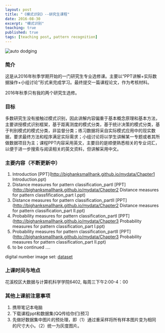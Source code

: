```yaml
---
layout: post
title: "《模式识别》--研究生课程"
date: 2016-08-30
excerpt: "模式识别"
teaching: true
published: true
tags: [teaching post, pattern recognition]
---
```


![auto dodging](http://bighanksmallhank.github.io/mydata/AutoDodging.jpg)

### 简介 ###

这是从2016年秋季学期开始的一门研究生专业选修课。主要以“PPT讲解+实际数据操作+小组讨论”形式来完成学习。最终提交一篇课程论文，作为考核材料。

2016年秋季只有我的两个研究生选修。

### 目标 ###

多数研究生没有接触过模式识别，因此讲解内容偏重于基本概念原理和基本方法，主要讲授模式识别框架，基于距离测度的模式分类，基于统计决策的模式分类，基于判别模式的模式分类，非监督分类；练习数据将采自实际模式应用中的现实数据，要求最终方法和程序满足实际需求；小组讨论将以学生讲解某一专题或者其所做数据项目为主；课程PPT内容采用英文，主要目的是顺便熟悉相关的专业词汇，以便于进一步搜索与阅读相关的英文资料，但讲解采用中文。

### 主要内容（不断更新中） ### 
1. Introduction       [PPT](http://bighanksmallhank.github.io/mydata/Chapter1 Introduction.ppt)
2. Distance measures for pattern classification_partI   [PPT](http://bighanksmallhank.github.io/mydata/Chapter2 Distance measures for pattern classfification_part I.ppt)
3. Distance measures for pattern classification_partII  [PPT](http://bighanksmallhank.github.io/mydata/Chapter2 Distance measures for pattern classification_part II.ppt)
4. Probability measures for pattern classification_partI  [PPT](http://bighanksmallhank.github.io/mydata/Chapter3 Probability measures for pattern classification_part I.ppt)
5. Probability measures for pattern classification_partII  [PPT](http://bighanksmallhank.github.io/mydata/Chapter3 Probability measures for pattern classification_part II.ppt)
6. to be continued ....



digital number image set:   [dataset](http://bighanksmallhank.github.io/mydata/digital_image_set.zip)

### 上课时间与地点 ###
花溪校区大数据与计算机科学学院6402, 每周三下午2:00-4：00

### 其他上课前注意事项 ###
1. 携带笔记本电脑
2. 下载课程ppt和数据集(QQ传给你们)预习
3. 先做好数据集中图片的预处理，即（1）通过重采样将所有样本图片变为相同的尺寸大小。（2）统一为灰度图片。